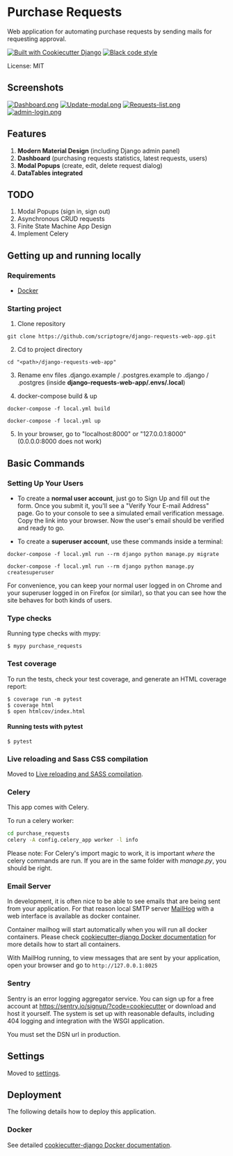 # Purchase Requests

Web application for automating purchase requests by sending mails for requesting approval.

[![Built with Cookiecutter Django](https://img.shields.io/badge/built%20with-Cookiecutter%20Django-ff69b4.svg?logo=cookiecutter)](https://github.com/cookiecutter/cookiecutter-django/)
[![Black code style](https://img.shields.io/badge/code%20style-black-000000.svg)](https://github.com/ambv/black)

License: MIT

## Screenshots
[![Dashboard.png](https://i.postimg.cc/rF49GLT3/Dashboard.png)](https://postimg.cc/1f96P2fr)
[![Update-modal.png](https://i.postimg.cc/yxmkdnqQ/Update-modal.png)](https://postimg.cc/Wq42YG1g)
[![Requests-list.png](https://i.postimg.cc/CK91s9Sr/Requests-list.png)](https://postimg.cc/qtX4kbt2)
[![admin-login.png](https://i.postimg.cc/xTVm2Nrp/admin-login.png)](https://postimg.cc/dDn3R1VG)

## Features
1. **Modern Material Design** (including Django admin panel)
2. **Dashboard** (purchasing requests statistics, latest requests, users)
3. **Modal Popups** (create, edit, delete request dialog)
4. **DataTables integrated**

## TODO
1. Modal Popups (sign in, sign out)
2. Asynchronous CRUD requests
3. Finite State Machine App Design
4. Implement Celery


## Getting up and running locally

### Requirements
- [Docker](https://www.docker.com/products/docker-desktop/)

### Starting project
1. Clone repository
```
git clone https://github.com/scriptogre/django-requests-web-app.git
```
2. Cd to project directory
```
cd "<path>/django-requests-web-app"
```
3. Rename env files .django.example / .postgres.example to .django / .postgres
(inside **django-requests-web-app/.envs/.local**)

4. docker-compose build & up
```
docker-compose -f local.yml build
```
```
docker-compose -f local.yml up
```
5. In your browser, go to "localhost:8000" or "127.0.0.1:8000" (0.0.0.0:8000 does not work)

## Basic Commands

### Setting Up Your Users

-   To create a **normal user account**, just go to Sign Up and fill out the form. Once you submit it, you'll see a "Verify Your E-mail Address" page. Go to your console to see a simulated email verification message. Copy the link into your browser. Now the user's email should be verified and ready to go.

-   To create a **superuser account**, use these commands inside a terminal:
```
docker-compose -f local.yml run --rm django python manage.py migrate
```
```
docker-compose -f local.yml run --rm django python manage.py createsuperuser
```
For convenience, you can keep your normal user logged in on Chrome and your superuser logged in on Firefox (or similar), so that you can see how the site behaves for both kinds of users.

### Type checks

Running type checks with mypy:

    $ mypy purchase_requests

### Test coverage

To run the tests, check your test coverage, and generate an HTML coverage report:

    $ coverage run -m pytest
    $ coverage html
    $ open htmlcov/index.html

#### Running tests with pytest

    $ pytest

### Live reloading and Sass CSS compilation

Moved to [Live reloading and SASS compilation](https://cookiecutter-django.readthedocs.io/en/latest/developing-locally.html#sass-compilation-live-reloading).

### Celery

This app comes with Celery.

To run a celery worker:

``` bash
cd purchase_requests
celery -A config.celery_app worker -l info
```

Please note: For Celery's import magic to work, it is important *where* the celery commands are run. If you are in the same folder with *manage.py*, you should be right.

### Email Server

In development, it is often nice to be able to see emails that are being sent from your application. For that reason local SMTP server [MailHog](https://github.com/mailhog/MailHog) with a web interface is available as docker container.

Container mailhog will start automatically when you will run all docker containers.
Please check [cookiecutter-django Docker documentation](http://cookiecutter-django.readthedocs.io/en/latest/deployment-with-docker.html) for more details how to start all containers.

With MailHog running, to view messages that are sent by your application, open your browser and go to `http://127.0.0.1:8025`

### Sentry

Sentry is an error logging aggregator service. You can sign up for a free account at <https://sentry.io/signup/?code=cookiecutter> or download and host it yourself.
The system is set up with reasonable defaults, including 404 logging and integration with the WSGI application.

You must set the DSN url in production.

## Settings

Moved to [settings](http://cookiecutter-django.readthedocs.io/en/latest/settings.html).

## Deployment

The following details how to deploy this application.

### Docker

See detailed [cookiecutter-django Docker documentation](http://cookiecutter-django.readthedocs.io/en/latest/deployment-with-docker.html).
